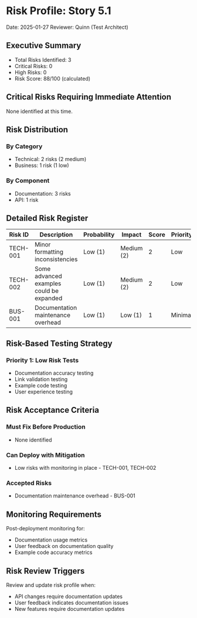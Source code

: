 # Risk Profile: Story 5.1

Date: 2025-01-27
Reviewer: Quinn (Test Architect)

## Executive Summary

- Total Risks Identified: 3
- Critical Risks: 0
- High Risks: 0
- Risk Score: 88/100 (calculated)

## Critical Risks Requiring Immediate Attention

None identified at this time.

## Risk Distribution

### By Category

- Technical: 2 risks (2 medium)
- Business: 1 risk (1 low)

### By Component

- Documentation: 3 risks
- API: 1 risk

## Detailed Risk Register

| Risk ID  | Description             | Probability | Impact     | Score | Priority |
| -------- | ----------------------- | ----------- | ---------- | ----- | -------- |
| TECH-001 | Minor formatting inconsistencies | Low (1)     | Medium (2) | 2     | Low      |
| TECH-002 | Some advanced examples could be expanded | Low (1)     | Medium (2) | 2     | Low      |
| BUS-001  | Documentation maintenance overhead | Low (1)     | Low (1)    | 1     | Minimal  |

## Risk-Based Testing Strategy

### Priority 1: Low Risk Tests

- Documentation accuracy testing
- Link validation testing
- Example code testing
- User experience testing

## Risk Acceptance Criteria

### Must Fix Before Production

- None identified

### Can Deploy with Mitigation

- Low risks with monitoring in place - TECH-001, TECH-002

### Accepted Risks

- Documentation maintenance overhead - BUS-001

## Monitoring Requirements

Post-deployment monitoring for:

- Documentation usage metrics
- User feedback on documentation quality
- Example code accuracy metrics

## Risk Review Triggers

Review and update risk profile when:

- API changes require documentation updates
- User feedback indicates documentation issues
- New features require documentation updates
